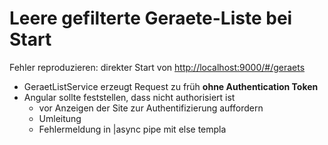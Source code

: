 Leere gefilterte Geraete-Liste bei Start
========================================

Fehler reproduzieren:
direkter Start von <http://localhost:9000/#/geraets>

- GeraetListService erzeugt Request zu früh **ohne Authentication Token**
- Angular sollte feststellen, dass nicht authorisiert ist
	- vor Anzeigen der Site zur Authentifizierung auffordern
	- Umleitung
	- Fehlermeldung in |async pipe mit else templa
